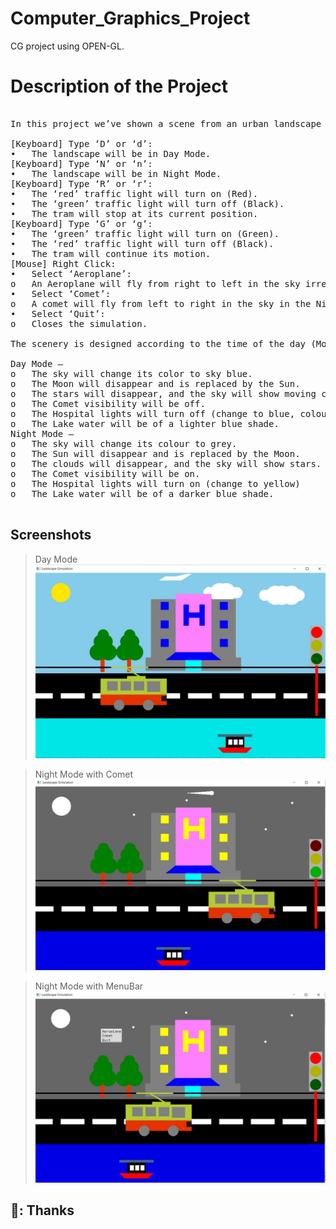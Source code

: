 # Computer_Graphics_Project
CG project using OPEN-GL.

# Description of the Project
<pre> 
In this project we’ve shown a scene from an urban landscape and simulate it using C++ and Open GL libraries. The simulation consists of two times of a day – Day (accessed by the ‘D’ key on the keyboard) and Night (accessed by the ‘N’ key on the keyboard). It also consists of a moving tram on a road, a moving ferry in the lake, a keyboard controllable traffic light, trees, some urban buildings (Hospital etc.), clouds in motion (Day), the Sun (Day), the Moon (Night) and stars (Night). On a right click menu, we can also have Aeroplane going by and a Comet (Night only). The flow of the landscape on various inputs is given below – 

[Keyboard] Type ‘D’ or ‘d’:
•	The landscape will be in Day Mode.
[Keyboard] Type ‘N’ or ‘n’:
•	The landscape will be in Night Mode.
[Keyboard] Type ‘R’ or ‘r’:
•	The ‘red’ traffic light will turn on (Red).
•	The ‘green’ traffic light will turn off (Black).
•	The tram will stop at its current position.
[Keyboard] Type ‘G’ or ‘g’:
•	The ‘green’ traffic light will turn on (Green).
•	The ‘red’ traffic light will turn off (Black).
•	The tram will continue its motion.
[Mouse] Right Click:
•	Select ‘Aeroplane’:
o	An Aeroplane will fly from right to left in the sky irrespective of the time of the day.
•	Select ‘Comet’:
o	A comet will fly from left to right in the sky in the Night Mode only.
•	Select ‘Quit’:
o	Closes the simulation.

The scenery is designed according to the time of the day (Modes) which are described as follows – 

Day Mode – 
o	The sky will change its color to sky blue.
o	The Moon will disappear and is replaced by the Sun.
o	The stars will disappear, and the sky will show moving clouds.
o	The Comet visibility will be off.
o	The Hospital lights will turn off (change to blue, colour of the sky reflected from the glass)
o	The Lake water will be of a lighter blue shade.
Night Mode – 
o	The sky will change its colour to grey.
o	The Sun will disappear and is replaced by the Moon.
o	The clouds will disappear, and the sky will show stars.
o	The Comet visibility will be on.
o	The Hospital lights will turn on (change to yellow)
o	The Lake water will be of a darker blue shade.

</pre>

## Screenshots 
> Day Mode
![alt text](https://github.com/JatinGoyal123/Computer_Graphics_Project/blob/main/1.jpg?raw=true) 

> Night Mode with Comet
![alt text](https://github.com/JatinGoyal123/Computer_Graphics_Project/blob/main/3.jpg?raw=true) 

> Night Mode with MenuBar 
![alt text](https://github.com/JatinGoyal123/Computer_Graphics_Project/blob/main/4.jpg?raw=true) 

## 💚: Thanks


